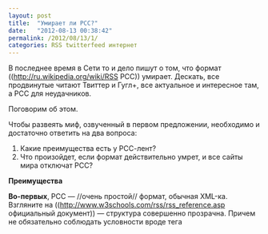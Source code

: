 ```yaml
---
layout: post
title:  "Умирает ли РСС?"
date:   "2012-08-13 00:38:42"
permalink: /2012/08/13/1/
categories: RSS twitterfeed интернет
---
```

В последнее время в Сети то и дело пишут о том, что формат ((http://ru.wikipedia.org/wiki/RSS РСС)) умирает. Дескать, все продвинутые читают Твиттер и Гугл+, все актуальное и интересное там, а РСС для неудачников.

Поговорим об этом.

Чтобы развеять миф, озвученный в первом предложении, необходимо и достаточно ответить на два вопроса:

1. Какие преимущества есть у РСС-лент?
2. Что произойдет, если формат действительно умрет, и все сайты мира отключат РСС?

**Преимущества**

**Во-первых**, РСС — //очень простой// формат, обычная XML-ка.
Взгляните на ((http://www.w3schools.com/rss/rss_reference.asp официальный документ)) — структура совершенно прозрачна. Причем не обязательно соблюдать условности вроде тега <title> — современные приложения в состоянии разобрать даже самые невалидные ленты. Например, сайт ((http://slon.ru slon.ru)) отдает ленту только с тегами <description>, <link> и <pubDate>, что никак не мешает ее чтению.

**Во-вторых** — открытость и минималистичность формата делает работу с ним очень удобной. Построение и парсинг XML — обычная рутинная задача веб-разработчика. Собрал XML и сохранил на диск — приложение пользователя само его заберет и распарсит. Никаких OAuth-танцев, токенов и авторизаций.

**Третий пункт** — практически каждый сайтовый движок, CMS, форум может генерировать РСС. Во многих движках есть ленты по отдельным авторам, тегам, комментариям к статьям, разделам форумов и даже поисковым запросам! Это же очень удобно — подписались на двух интересных авторов и читаете только их. Или отслеживаете комментации в интересной статье.

**Четвертый** — существет немыслимое количество приложений для чтения лент, для всех операционных систем и платформ. Читать можно в браузере, в десктоп-приложениях, в телефонах, планшетах. Немало сервисов основано на передачи данных из одного источника в другой именно в РСС-формате. Кросспост в Твиттер, Фейсбук и другие социальные сети основан на РСС-лентах. Сервис ((http://twitterfeed.com/ twitterfeed)) — абсолютный монополист в этой области — обслуживает на текущий момент **свыше шести миллионов лент!**
((twitterfeed.png))

**Пятый** — в некоторые сайты помещают в ленту статьи целиком, а не только анонс. Если при этом в статье сохранены все теги, картинки и форматирование, то РСС-читалка становится полноценным браузером. Не нужно открывать сайт, загружать рекламу и баннеры.

**Шестой** — продвинутую читалку вроде Google Reader можно использовать как каталог избранных ссылок. На многих сайтах есть возможность помечать статью как избранную или добавлять в закладки (что по сути одно и то же). При этом они хранятся разрозненно: на Хабре — избранное только Хабра и т.д. Однако, если отмечать статьи в едином пространстве (в РСС-читалке), то поиск и просмотр избранных статей станет намного проще.

**Представим, что РСС умер**

Как теперь распростронять информацию с сайта, блога? Через Твиттер. Для того, чтобы организовать кросспост, владельцу сайта необходимо выполнить следующие шаги:

1. зарегистрировать в Твиттере новое приложение;
2. найти модуль для своей CMS или библиотеку для языка/платформы;
3. все настроить, запустить, протестировать.

Хорошо, если сайт работает на какой-нибудь CMS вроде Дупала, Вордпресса или Джумлы. Для них модули уже есть. А как быть владельцам малораспространенных CMS или тем, чьи сайты работают на фреймворках или самописных движках? Уверены, что сможете все организовать сами? Действительно ли это проще, чем добавить ленту в twitterfeed?

Далее, при кросспосте нужно сокращать ссылки. Кто будет этим заниматься? Теперь ответственность лежит на вас. Регистрируемся в ((http://Bit.ly Bit.ly)), получаем открытый и закрытый ключи, качаем библиотеку для нужного языка, проходим OAuth-авторизацию и //только теперь// можем приступить к сокращению ссылок! Аналогично с ((http://Goo.gl Goo.gl)): сперва включаем сервис в консоли API, получаем ключи, качаем библиотеки, читаем доки, авторизуемся и сокращаем. Уверяю, не все так просто. Тонкости работы с goo.gl я ((http://habrahabr.ru/post/119560/ подробно описывал)) на Хабре.

Исходя из вышесказанного, можно с уверенностью предсказать возникновение сервисов, которые возьмут волокиту на себя. От нас только потребуется передавать информацию в удобном виде — вот заголовок, вот тело статьи, вот ссылка на оригинал. Формат, вероятно, XML — он лучше подходит для структурированных данных. //И к чему мы пришли?// Не к тому ли, что имеем — РСС и twitterfeed?

Не забываем, что размер твита ограничен 140 символами. Из них половина может уйти на заголовк статьи, плюс ссылка, плюс хэштеги и всё — упираемся в лимит. В итоге, полезность статьи можно оценить исключительно по заголовку, что, согласитесь, очень неудобно в сравнении с РСС.

И последний довод. Всю информацию, поступающую в Твиттер, можно разделить на два типа. //Первый тип// — то, что написано живыми людьми, неважно, при помощи какого приложения. Написал ли человек твит прямо на сайте, или отправил с телефона, или с Инстаграма — это первый тип. Такая информация отражает актуальные действия и мысли человека, т.е. прямо отвечает на вопрос-слоган «Что ты делаешь сейчас»?

Информация //второго типа// — та, что публикуется ботами и сервисами. В основном, это кросспост из блогов, новостных сайтов и сообществ вроде Хабра. Такая информация слабо привязана ко времени и имеет большую актуальность. Например, так ли важно, когда вы прочитаете новую техническую статью — спустя 10 минут, час или день после ее публикации?

Твиттер очень хорош для распространения актуальной информации первого типа. А со вторым типом он обращается плохо — информация тонет в сплошном потоке. Если ваш твит с ссылкой на статью не прочли в постоянно обновляемой ленте //сейчас//, то уже не прочтут //никогда//.

Твиттер не убил РСС-ленты, просто вытеснил их оттуда, где требуется скорость и актуальность. В остальном, РСС отлично справляются с задачей, заменить их нечем и не требуется.



#### Комментарии из старого блога


**05/21/13 sheber:** Отличный пост, спасибо. Кстати, Google Reader закрывается http://googlereader.blogspot.com/2013/03/powering-down-google-reader.html





